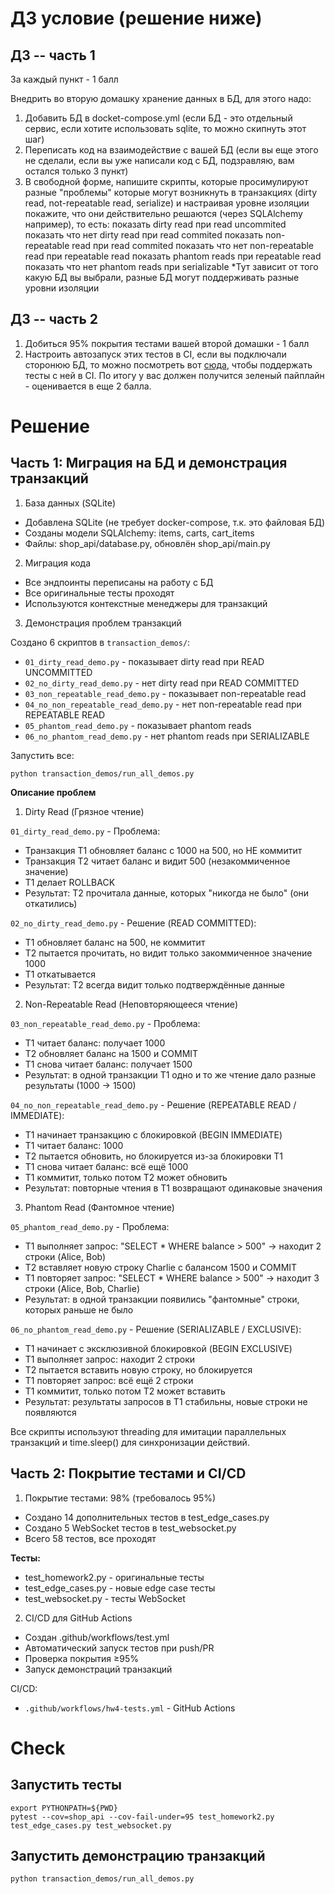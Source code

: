 # ДЗ условие (решение ниже)

## ДЗ -- часть 1

За каждый пункт - 1 балл

Внедрить во вторую домашку хранение данных в БД, для этого надо:
1) Добавить БД в docket-compose.yml (если БД - это отдельный сервис, если хотите использовать sqlite, то можно скипнуть этот шаг)
2) Переписать код на взаимодействие с вашей БД (если вы еще этого не сделали, если вы уже написали код с БД, подзравляю, вам остался только 3 пункт)
3) В свободной форме, напишите скрипты, которые просимулируют разные "проблемы" которые могут возникнуть в транзакциях (dirty read, not-repeatable read, serialize) и настраивая уровне изоляции покажите, что они действительно решаются (через SQLAlchemy например), то есть:
показать dirty read при read uncommited
показать что нет dirty read при read commited
показать non-repeatable read при read commited
показать что нет non-repeatable read при repeatable read
показать  phantom reads при repeatable read
показать что нет phantom reads при serializable
*Тут зависит от того какую БД вы выбрали, разные БД могут поддерживать разные уровни изоляции


## ДЗ -- часть 2

1) Добиться 95% покрытия тестами вашей второй домашки - 1 балл
2) Настроить автозапуск этих тестов в CI, если вы подключали сторонюю БД, то можно посмотреть вот [сюда](https://dev.to/kashifsoofi/integration-test-postgres-using-github-actions-3lln), чтобы поддержать тесты с ней в CI. По итогу у вас должен получится зеленый пайплайн - оценивается в еще 2 балла.

# Решение

## Часть 1: Миграция на БД и демонстрация транзакций

1. База данных (SQLite)

- Добавлена SQLite (не требует docker-compose, т.к. это файловая БД)
- Созданы модели SQLAlchemy: items, carts, cart_items
- Файлы: shop_api/database.py, обновлён shop_api/main.py

2. Миграция кода

- Все эндпоинты переписаны на работу с БД
- Все оригинальные тесты проходят
- Используются контекстные менеджеры для транзакций

3. Демонстрация проблем транзакций

Создано 6 скриптов в `transaction_demos/`:
- `01_dirty_read_demo.py` - показывает dirty read при READ UNCOMMITTED
- `02_no_dirty_read_demo.py` - нет dirty read при READ COMMITTED
- `03_non_repeatable_read_demo.py` - показывает non-repeatable read
- `04_no_non_repeatable_read_demo.py` - нет non-repeatable read при REPEATABLE READ
- `05_phantom_read_demo.py` - показывает phantom reads
- `06_no_phantom_read_demo.py` - нет phantom reads при SERIALIZABLE

Запустить все:
```
python transaction_demos/run_all_demos.py
```
**Описание проблем**

  1. Dirty Read (Грязное чтение)

  `01_dirty_read_demo.py` - Проблема:
  - Транзакция T1 обновляет баланс с 1000 на 500, но НЕ коммитит
  - Транзакция T2 читает баланс и видит 500 (незакоммиченное значение)
  - T1 делает ROLLBACK
  - Результат: T2 прочитала данные, которых "никогда не было" (они откатились)

  `02_no_dirty_read_demo.py` - Решение (READ COMMITTED):
  - T1 обновляет баланс на 500, не коммитит
  - T2 пытается прочитать, но видит только закоммиченное значение 1000
  - T1 откатывается
  - Результат: T2 всегда видит только подтверждённые данные

  2. Non-Repeatable Read (Неповторяющееся чтение)

  `03_non_repeatable_read_demo.py` - Проблема:
  - T1 читает баланс: получает 1000
  - T2 обновляет баланс на 1500 и COMMIT
  - T1 снова читает баланс: получает 1500
  - Результат: в одной транзакции T1 одно и то же чтение дало разные результаты (1000 → 1500)

  `04_no_non_repeatable_read_demo.py` - Решение (REPEATABLE READ / IMMEDIATE):
  - T1 начинает транзакцию с блокировкой (BEGIN IMMEDIATE)
  - T1 читает баланс: 1000
  - T2 пытается обновить, но блокируется из-за блокировки T1
  - T1 снова читает баланс: всё ещё 1000
  - T1 коммитит, только потом T2 может обновить
  - Результат: повторные чтения в T1 возвращают одинаковые значения

  3. Phantom Read (Фантомное чтение)

  `05_phantom_read_demo.py` - Проблема:
  - T1 выполняет запрос: "SELECT * WHERE balance > 500" → находит 2 строки (Alice, Bob)
  - T2 вставляет новую строку Charlie с балансом 1500 и COMMIT
  - T1 повторяет запрос: "SELECT * WHERE balance > 500" → находит 3 строки (Alice, Bob, Charlie)
  - Результат: в одной транзакции появились "фантомные" строки, которых раньше не было

  `06_no_phantom_read_demo.py` - Решение (SERIALIZABLE / EXCLUSIVE):
  - T1 начинает с эксклюзивной блокировкой (BEGIN EXCLUSIVE)
  - T1 выполняет запрос: находит 2 строки
  - T2 пытается вставить новую строку, но блокируется
  - T1 повторяет запрос: всё ещё 2 строки
  - T1 коммитит, только потом T2 может вставить
  - Результат: результаты запросов в T1 стабильны, новые строки не появляются

Все скрипты используют threading для имитации параллельных транзакций и time.sleep() для синхронизации действий.


## Часть 2: Покрытие тестами и CI/CD

1. Покрытие тестами: 98% (требовалось 95%)

- Создано 14 дополнительных тестов в test_edge_cases.py
- Создано 5 WebSocket тестов в test_websocket.py
- Всего 58 тестов, все проходят

**Тесты:**
- test_homework2.py - оригинальные тесты
- test_edge_cases.py - новые edge case тесты
- test_websocket.py - тесты WebSocket


2. CI/CD для GitHub Actions

- Создан .github/workflows/test.yml
- Автоматический запуск тестов при push/PR
- Проверка покрытия ≥95%
- Запуск демонстраций транзакций


CI/CD:
- `.github/workflows/hw4-tests.yml` - GitHub Actions


# Check

## Запустить тесты
```
export PYTHONPATH=${PWD}
pytest --cov=shop_api --cov-fail-under=95 test_homework2.py test_edge_cases.py test_websocket.py
```
  
## Запустить демонстрацию транзакций
```
python transaction_demos/run_all_demos.py
```
